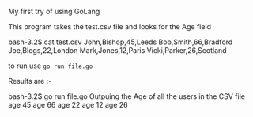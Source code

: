 My first try of using GoLang 

This program takes the test.csv file and looks for the Age field

bash-3.2$ cat test.csv 
John,Bishop,45,Leeds
Bob,Smith,66,Bradford
Joe,Blogs,22,London
Mark,Jones,12,Paris
Vicki,Parker,26,Scotland

to run use `go run file.go`

Results are :- 

bash-3.2$ go run file.go 
Outpuing the Age of all the users in the CSV file
age 45
age 66
age 22
age 12
age 26
